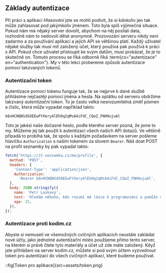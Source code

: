 ## Základy autentizace

Při práci s aplikací _Hlasování_ jste se mohli podivit, že si kdokoliv jen tak může zahlasovat pod jakýmkoliv jménem. Toto byla spíš výjimečná situace. Pokud nám má nějaký server dovolit, abychom na něj posílali data, rozhodně nám to nedovolí dělat anonymně. Prozovozání serveru nikdy není zadarmo a za používání aplikací a jejich API se většinou platí. Každý uživatel nějaké služby tak musí mít založený účet, který používá pak používá k práci s API. Pokud chce uživatel přistoupit ke svým datům, musí prokázat, že je to skutečně on. Tomuto procesu se říká odborně říká :term{cs="autentizace" en="authentication"}. My v této lekci probereme způsob autentizace pomocí takzvaných _tokenů_.

### Autentizační token

Autentizace pomocí tokenu funguje tak, že se nejprve k dané službě přihlásíme nejčastěji pomocí jména a hesla. Na oplátku od serveru obdržíme takzvaný _autentizační token_. To je často velká nesrozumitelná změť písmen a číslic, která může vypadat například takto:

```
k6nHCNQNSdSOEEwFYXery4lEhOq2qMsA4iFdC_CQoZ_FNH9ujuAl
```

Toto je jakési naše dočasné heslo, podle kterého server pozná, že jsme to my. Můžeme jej tak použít k autentizaci všech našich API dotazů. Ve většině případá to probíhá tak, že spolu s každým požadavkem na server pošleme hlavičku `Authorization` s naším tokenem za slovem `Bearer`. Náš doat POST na profil seznamky by pak vypadal takto:

```js
fetch('https://it-seznamka.cz/me/profile', {
  method: 'POST',
  headers: {
    'Content-Type': 'application/json',
    Authorization:
      'Bearer k6nHCNQNSdSOEEwFYXery4lEhOq2qMsA4iFdC_CQoZ_FNH9ujuAl',
  },
  body: JSON.stringify({
    name: 'Petr Laskavý',
    text: 'Hledám někoho, kdo rozumí mé lásce k programování a pomůže mi s debugováním mého křehkého srdce',
    age: 25,
  }),
});
```

### Autentizace proti kodim.cz

Abyste si nemuseli ve všemožných cvičných aplikacích neustále zakládat nové účty, jako jednotné autentizační místo použijeme přímo tento server, na kterém si právě čtete tyto materiály a účet už zde máte založený. Když jste přihlášeni na server kodim.cz, můžete si pod svým účtem vyzvednout token pro autentizaci do všech cvičných aplikací, které budeme používat. 

::fig[Token pro aplikace]{src=assets/token.png}
